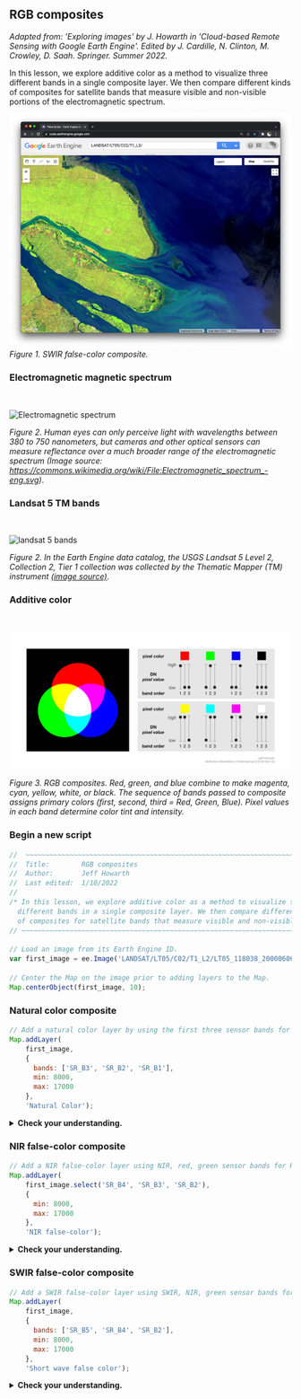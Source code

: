 ## RGB composites    

_Adapted from: 'Exploring images' by J. Howarth in 'Cloud-based Remote Sensing with Google Earth Engine'. Edited by J. Cardille, N. Clinton, M. Crowley, D. Saah. Springer. Summer 2022._

In this lesson, we explore additive color as a method to visualize three different bands in a single composite layer. We then compare different kinds of composites for satellite bands that measure visible and non-visible portions of the electromagnetic spectrum.

![RGB composite](images/rgb_composites.png)
<br>
_Figure 1. SWIR false-color composite._

### Electromagnetic magnetic spectrum  
<br>

![Electromagnetic spectrum](https://upload.wikimedia.org/wikipedia/commons/3/3c/Electromagnetic_spectrum_-eng.svg)

_Figure 2. Human eyes can only perceive light with wavelengths between 380 to 750 nanometers, but cameras and other optical sensors can measure reflectance over a much broader range of the electromagnetic spectrum (Image source: https://commons.wikimedia.org/wiki/File:Electromagnetic_spectrum_-eng.svg)_.

### Landsat 5 TM bands
<br>

![landsat 5 bands](https://d9-wret.s3.us-west-2.amazonaws.com/assets/palladium/production/s3fs-public/thumbnails/image/MSS-thru-L9-wavelengths.jpg)


_Figure 2. In the Earth Engine data catalog, the USGS Landsat 5 Level 2, Collection 2, Tier 1 collection was collected by the Thematic Mapper (TM) instrument [(image source)](https://www.usgs.gov/media/images/bandpass-wavelengths-all-landsat-sensors)._

### Additive color
<br>

![additive color](images/additive_color.png)

_Figure 3. RGB composites. Red, green, and blue combine to make magenta, cyan, yellow, white, or black. The sequence of bands passed to composite assigns primary colors (first, second, third = Red, Green, Blue). Pixel values in each band determine color tint and intensity._

### Begin a new script  

```js
//  ~~~~~~~~~~~~~~~~~~~~~~~~~~~~~~~~~~~~~~~~~~~~~~~~~~~~~~~~~~~~~~~~~~~~~~~
//  Title:        RGB composites
//  Author:       Jeff Howarth
//  Last edited:  1/10/2022   
//          
/* In this lesson, we explore additive color as a method to visualize three
  different bands in a single composite layer. We then compare different kinds
  of composites for satellite bands that measure visible and non-visible portions of the electromagnetic spectrum. */  
// ~~~~~~~~~~~~~~~~~~~~~~~~~~~~~~~~~~~~~~~~~~~~~~~~~~~~~~~~~~~~~~~~~~~~~~~

// Load an image from its Earth Engine ID.
var first_image = ee.Image('LANDSAT/LT05/C02/T1_L2/LT05_118038_20000606');

// Center the Map on the image prior to adding layers to the Map.
Map.centerObject(first_image, 10);
```

### Natural color composite  

```js
// Add a natural color layer by using the first three sensor bands for RGB.
Map.addLayer(
    first_image,
    {
      bands: ['SR_B3', 'SR_B2', 'SR_B1'],
      min: 8000,
      max: 17000
    },
    'Natural Color');  
```

<details>
<summary><b>Check your understanding.</b></summary>
<br>
Why does a <b>natural color</b> composite look like the world we would see from an airplane or drone?
</details>  

### NIR false-color composite

```js
// Add a NIR false-color layer using NIR, red, green sensor bands for RGB.
Map.addLayer(
    first_image.select('SR_B4', 'SR_B3', 'SR_B2'),
    {
      min: 8000,
      max: 17000
    },
    'NIR false-color');
```
<details>
<summary><b>Check your understanding.</b></summary>
<br>
<li>Activate the <b>Inspector</b> panel, click on a location that appears bright red, and then look at the pixel values for each band. Why does the location appear bright red? </li><br>
<li>Click on water that appears black and compare the pixel values for that location to a place where the water appears whiter and tinted with cyan. How do the pixel values at these locations compare to the additive color chart above?     
</details>  

### SWIR false-color composite  

```js
// Add a SWIR false-color layer using SWIR, NIR, green sensor bands for RGB.
Map.addLayer(
    first_image,
    {
      bands: ['SR_B5', 'SR_B4', 'SR_B2'],
      min: 8000,
      max: 17000
    },
    'Short wave false color');
```

<details>
<summary><b>Check your understanding.</b></summary>
<br>
<li>Why do some locations appear bright green or cyan or reddish? How do the pixel values at these locations compare to the additive color chart above?    
</details>  
